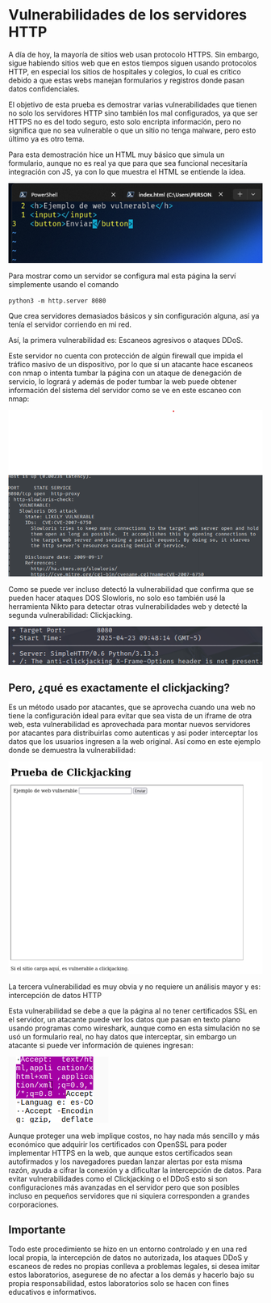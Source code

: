 # Vulnerabilidades de los servidores HTTP

A día de hoy, la mayoría de sitios web usan protocolo HTTPS. Sin embargo, sigue habiendo sitios web que en estos tiempos siguen usando protocolos HTTP, en especial los sitios de hospitales y colegios, lo cual es crítico debido a que estas webs manejan formularios y registros donde pasan datos confidenciales.

El objetivo de esta prueba es demostrar varias vulnerabilidades que tienen no solo los servidores HTTP sino también los mal configurados, ya que ser HTTPS no es del todo seguro, esto solo encripta información, pero no significa que no sea vulnerable o que un sitio no tenga malware, pero esto último ya es otro tema.

Para esta demostración hice un HTML muy básico que simula un formulario, aunque no es real ya que para que sea funcional necesitaría integración con JS, ya con lo que muestra el HTML se entiende la idea.

![Ejemplo de formulario en HTML](/HTTPSERVER-VULNS/html.png)

Para mostrar como un servidor se configura mal esta página la serví simplemente usando el comando 

`python3 -m http.server 8080`

Que crea servidores demasiados básicos y sin configuración alguna, así ya tenía el servidor corriendo en mi red.

Así, la primera vulnerabilidad es: Escaneos agresivos o ataques DDoS.

Este servidor no cuenta con protección de algún firewall que impida el tráfico masivo de un dispositivo, por lo que si un atacante hace escaneos con nmap o intenta tumbar la página con un ataque de denegación de servicio, lo logrará y además de poder tumbar la web puede obtener información del sistema del servidor como se ve en este escaneo con nmap:

![Escaneo con Nmap](/HTTPSERVER-VULNS/nmap.png)

Como se puede ver incluso detectó la vulnerabilidad que confirma que se pueden hacer ataques DOS Slowloris, no solo eso también usé la herramienta Nikto para detectar otras vulnerabilidades web y detecté la segunda vulnerabilidad: Clickjacking.

![Escaneo con Nikto](/HTTPSERVER-VULNS/nikto.png)

## Pero, ¿qué es exactamente el clickjacking?

Es un método usado por atacantes, que se aprovecha cuando una web no tiene la configuración ideal para evitar que sea vista de un iframe de otra web, esta vulnerabilidad es aprovechada para montar nuevos servidores por atacantes para distribuirlas como autenticas y así poder interceptar los datos que los usuarios ingresen a la web original. Así como en este ejemplo donde se demuestra la vulnerabilidad:

![Vulnerabilidad clickjacking](/HTTPSERVER-VULNS/clickjacking.png)

La tercera vulnerabilidad es muy obvia y no requiere un análisis mayor y es: intercepción de datos HTTP

Esta vulnerabilidad se debe a que la página al no tener certificados SSL en el servidor, un atacante puede ver los datos que pasan en texto plano usando programas como wireshark, aunque como en esta simulación no se usó un formulario real, no hay datos que interceptar, sin embargo un atacante si puede ver información de quienes ingresan:

![Intercepción con Wireshark](/HTTPSERVER-VULNS/wireshark.png)

Aunque proteger una web implique costos, no hay nada más sencillo y más económico que adquirir los certificados con OpenSSL para poder implementar HTTPS en la web, que aunque estos certificados sean autofirmados y los navegadores puedan lanzar alertas por esta misma razón, ayuda a cifrar la conexión y a dificultar la intercepción de datos. Para evitar vulnerabilidades como el Clickjacking o el DDoS esto si son configuraciones más avanzadas en el servidor pero que son posibles incluso en pequeños servidores que ni siquiera corresponden a grandes corporaciones.

## Importante 

Todo este procedimiento se hizo en un entorno controlado y en una red local propia, la intercepción de datos no autorizada, los ataques DDoS y escaneos de redes no propias conlleva a problemas legales, si desea imitar estos laboratorios, asegurese de no afectar a los demás y hacerlo bajo su propia responsabilidad, estos laboratorios solo se hacen con fines educativos e informativos.